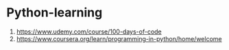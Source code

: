 # Python-learning
1. https://www.udemy.com/course/100-days-of-code
2. https://www.coursera.org/learn/programming-in-python/home/welcome
